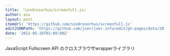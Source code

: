 ```yaml
---
title: 『sindresorhus/screenfull.js』
author: azu
layout: post
itemUrl: 'https://github.com/sindresorhus/screenfull.js'
editJSONPath: 'https://github.com/jser/jser.info/edit/gh-pages/data/2012/05/index.json'
date: '2012-05-26T01:08:00Z'
---
```

JavaScript Fullscreen API のクロスブラウザwrapperライブラリ
